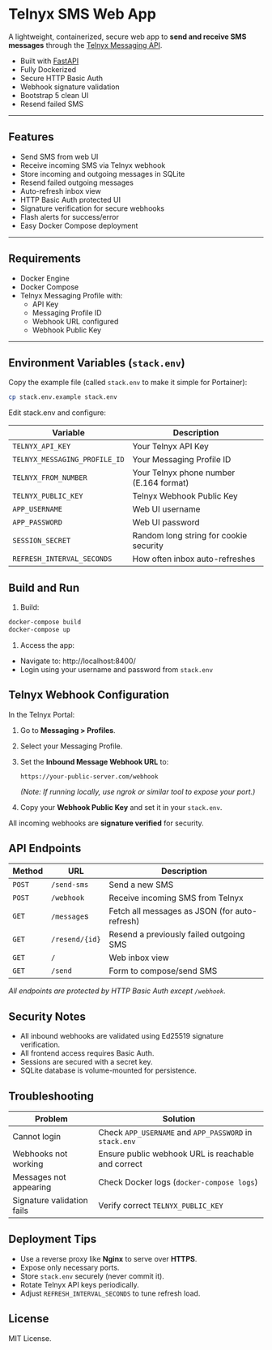 # Telnyx SMS Web App

A lightweight, containerized, secure web app to **send and receive SMS messages** through the [Telnyx Messaging API](https://developers.telnyx.com/docs/messaging).

- Built with [FastAPI](https://fastapi.tiangolo.com/)  
- Fully Dockerized  
- Secure HTTP Basic Auth  
- Webhook signature validation  
- Bootstrap 5 clean UI  
- Resend failed SMS

---

## Features

- Send SMS from web UI
- Receive incoming SMS via Telnyx webhook
- Store incoming and outgoing messages in SQLite
- Resend failed outgoing messages
- Auto-refresh inbox view
- HTTP Basic Auth protected UI
- Signature verification for secure webhooks
- Flash alerts for success/error
- Easy Docker Compose deployment

---

## Requirements

- Docker Engine
- Docker Compose
- Telnyx Messaging Profile with:
  - API Key
  - Messaging Profile ID
  - Webhook URL configured
  - Webhook Public Key

---

## Environment Variables (`stack.env`)

Copy the example file (called `stack.env` to make it simple for Portainer):

```bash
cp stack.env.example stack.env
```

Edit stack.env and configure:

| Variable | Description |
| -------- | ----------- |
|`TELNYX_API_KEY`|Your Telnyx API Key|
|`TELNYX_MESSAGING_PROFILE_ID`|Your Messaging Profile ID|
|`TELNYX_FROM_NUMBER`|Your Telnyx phone number (E.164 format)|
|`TELNYX_PUBLIC_KEY`|Telnyx Webhook Public Key|
|`APP_USERNAME`|Web UI username|
|`APP_PASSWORD`|Web UI password|
|`SESSION_SECRET`|Random long string for cookie security|
|`REFRESH_INTERVAL_SECONDS`|How often inbox auto-refreshes|

## Build and Run

1. Build:

```bash
docker-compose build
docker-compose up
```

1. Access the app:

- Navigate to: http://localhost:8400/
- Login using your username and password from `stack.env`

## Telnyx Webhook Configuration

In the Telnyx Portal:

1. Go to **Messaging > Profiles**.
1. Select your Messaging Profile.
1. Set the **Inbound Message Webhook URL** to:

    ```
    https://your-public-server.com/webhook
    ```

    _(Note: If running locally, use ngrok or similar tool to expose your port.)_

1. Copy your **Webhook Public Key** and set it in your `stack.env`.

All incoming webhooks are **signature verified** for security.

## API Endpoints

| Method | URL | Description |
| ------ | --- | ----------- |
| `POST` | `/send-sms` | Send a new SMS |
| `POST` | `/webhook` | Receive incoming SMS from Telnyx |
| `GET` | `/message`s | Fetch all messages as JSON (for auto-refresh) |
| `GET` | `/resend/{id}` | Resend a previously failed outgoing SMS |
| `GET` | `/` | Web inbox view |
| `GET` | `/send` | Form to compose/send SMS |

_All endpoints are protected by HTTP Basic Auth except `/webhook`._

## Security Notes

- All inbound webhooks are validated using Ed25519 signature verification.
- All frontend access requires Basic Auth.
- Sessions are secured with a secret key.
- SQLite database is volume-mounted for persistence.

## Troubleshooting

| Problem | Solution |
| ------- | -------- |
| Cannot login | Check `APP_USERNAME` and `APP_PASSWORD` in `stack.env` |
| Webhooks not working | Ensure public webhook URL is reachable and correct |
| Messages not appearing | Check Docker logs (`docker-compose logs`) |
| Signature validation fails | Verify correct `TELNYX_PUBLIC_KEY` |

## Deployment Tips

- Use a reverse proxy like **Nginx** to serve over **HTTPS**.
- Expose only necessary ports.
- Store `stack.env` securely (never commit it).
- Rotate Telnyx API keys periodically.
- Adjust `REFRESH_INTERVAL_SECONDS` to tune refresh load.

## License

MIT License.
